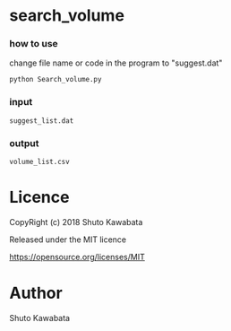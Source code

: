 # search_volume

### how to use
change file name or code in the program to "suggest.dat"
```
python Search_volume.py
```

### input
```
suggest_list.dat
```

### output
```
volume_list.csv
```
# Licence

CopyRight (c) 2018 Shuto Kawabata

Released under the MIT licence

https://opensource.org/licenses/MIT

# Author
Shuto Kawabata
